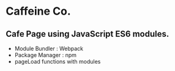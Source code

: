 # Caffeine Co.
## Cafe Page using JavaScript ES6 modules.
- Module Bundler : Webpack
- Package Manager : npm
- pageLoad functions with modules 
